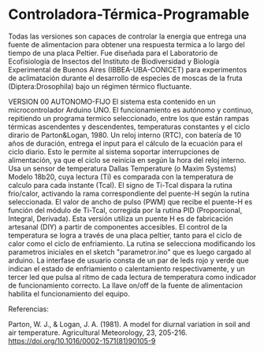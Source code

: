 # Controladora-Térmica-Programable
Todas las versiones son capaces de controlar la energia que entrega una fuente de alimentacion para obtener una respuesta termica a lo largo del tiempo de una placa Peltier.
Fue diseñada para el Laboratorio de Ecofisiología de Insectos del Instituto de Biodiversidad y Biología Experimental de Buenos Aires (IBBEA-UBA-CONICET) para experimentos de aclimatación durante el desarrollo de especies de moscas de la fruta (Diptera:Drosophila) bajo un régimen térmico fluctuante.

VERSION 00  AUTONOMO-FIJO
El sistema esta contenido en un microcontrolador Arduino UNO. El funcionamiento es autónomo y continuo, repitiendo un programa termico seleccionado, entre los que están rampas térmicas ascendentes y descendentes, temperaturas constantes y el ciclo dirario de Parton&Logan, 1980. Un reloj interno (RTC), con batería de 10 años de duración, entrega el input para el cálculo de la ecuación para el ciclo diario. Esto le permite al sistema soportar interrupciones de alimentación, ya que el ciclo se reinicia en según la hora del reloj interno.
Usa un sensor de temperatura Dallas Temperature (o Maxim Systems) Modelo 18b20, cuya lectura (Ti) es comparada con la temperatura de calculo para cada instante (Tcal). El signo de Ti-Tcal dispara la rutina frio/calor, activando la rama correspondiente del puente-H según la rutina seleccionada. El valor de ancho de pulso (PWM) que recibe el puente-H es función del módulo de Ti-Tcal, corregida por la rutina PID (Proporcional, Integral, Derivada). Esta versión utiliza un puente H es de fabricación artesanal (DIY) a partir de componentes accesibles. El control de la temperatura se logra a través de una placa peltier, tanto para el ciclo de calor como el ciclo de enfriamiento. La rutina se selecciona modificando los parametros iniciales en el sketch "parametror.ino" que es luego cargado al arduino. La interfase de usuario consta de un par de leds rojo y verde que indican el estado de enfriamiento o calentamiento respectivamente, y un tercer led que pulsa al ritmo de cada lectura de temperatura como indicador de funcionamiento correcto. La llave on/off de la fuente de alimentacion habilita el funcionamiento del equipo.

Referencias:

Parton, W. J., & Logan, J. A. (1981). A model for diurnal variation in soil and air temperature. Agricultural Meteorology, 23, 205-216. https://doi.org/10.1016/0002-1571(81)90105-9
